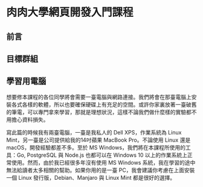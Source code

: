 # 肉肉大學網頁開發入門課程

## 前言

## 目標群組

## 學習用電腦

想要修本課程的各位同學將會需要一臺電腦與網路連接。我們將會在那臺電腦上安裝各式各樣的軟體，所以也要確保硬碟上有充足的空間。或許你家裏放著一臺破舊的筆電，可以專門拿來學習，那就是理想狀況，這樣不論我們做什麼樣的實驗都不用擔心資料損失。

寫此篇的時候我有兩臺電腦，一臺是我私人的 Dell XPS，作業系統為 Linux Mint，另一臺是公司提供給我的14吋蘋果 MacBook Pro。不論使用 Linux 還是 macOS，開發經驗都差不多。至於 MS Windows，我們將在本課程所使用的工具：Go, PostgreSQL 與 Node.js 也都可以在 Windows 10 以上的作業系統上正常使用。然而，由於我已經很多年沒有使用 MS Windows 系統，我在學習的途中無法給讀者太多相關的幫助。如果你用的是一臺 PC，我會建議你考慮在上面安裝一個 Linux 發行版，Debian、Manjaro 與 Linux Mint 都是很好的選擇。
